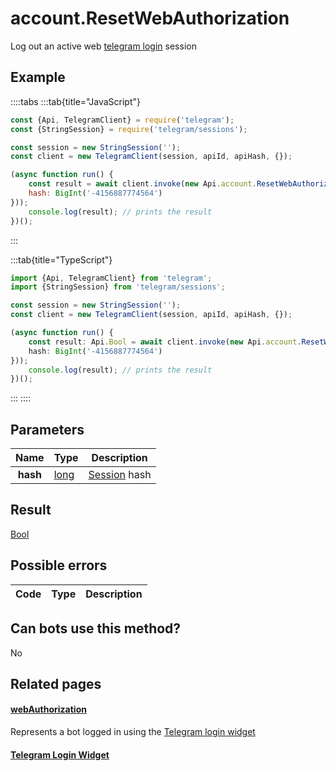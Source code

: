 # account.ResetWebAuthorization

Log out an active web [telegram login](https://core.telegram.org/widgets/login) session



## Example

::::tabs
:::tab{title="JavaScript"}
```js
const {Api, TelegramClient} = require('telegram');
const {StringSession} = require('telegram/sessions');

const session = new StringSession('');
const client = new TelegramClient(session, apiId, apiHash, {});

(async function run() {
    const result = await client.invoke(new Api.account.ResetWebAuthorization({
    hash: BigInt('-4156887774564')
}));
    console.log(result); // prints the result
})();
```
:::

:::tab{title="TypeScript"}
```ts
import {Api, TelegramClient} from 'telegram';
import {StringSession} from 'telegram/sessions';

const session = new StringSession('');
const client = new TelegramClient(session, apiId, apiHash, {});

(async function run() {
    const result: Api.Bool = await client.invoke(new Api.account.ResetWebAuthorization({
    hash: BigInt('-4156887774564')
}));
    console.log(result); // prints the result
})();
```
:::
::::



## Parameters

| Name | Type | Description |
| :--: | ---- | ----------- |
| **hash** | [long](https://core.telegram.org/type/long) | [Session](https://core.telegram.org/constructor/webAuthorization) hash 


## Result

[Bool](https://core.telegram.org/type/Bool)



## Possible errors

| Code | Type | Description |
| :--: | ---- | ----------- |


## Can bots use this method?

No

## Related pages

#### [webAuthorization](https://core.telegram.org/constructor/webAuthorization)

Represents a bot logged in using the [Telegram login widget](https://core.telegram.org/widgets/login)



#### [Telegram Login Widget](https://core.telegram.org/widgets/login)


